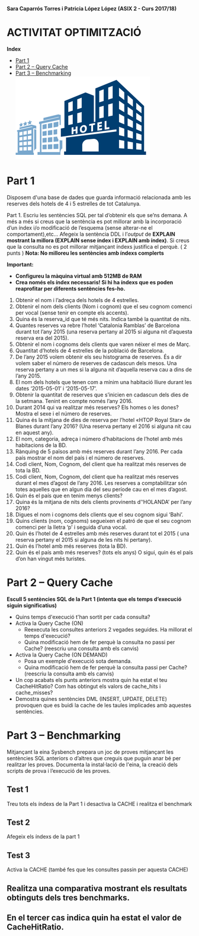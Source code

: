 **Sara Caparrós Torres i Patricia López López (ASIX 2 - Curs 2017/18)**  
# ACTIVITAT OPTIMITZACIÓ #
**Index**  
* [Part 1](#part-1)  
* [Part 2 – Query Cache](#part-2--query-cache)  
* [Part 3 – Benchmarking](#part-3--benchmarking)  
![Hotels][hotel]
# Part 1
Disposem d'una base de dades que guarda informació relacionada amb les reserves dels hotels de 4 i 5 estrelles de tot Catalunya.  

Part 1. Escriu les sentències SQL per tal d’obtenir els que se’ns demana. A més a més si creus que la sentència es pot millorar amb la incorporació d’un índex i/o modificació de l’esquema (sense alterar-ne el comportament),etc... Afegeix la sentència DDL i l’_output_ de **EXPLAIN mostrant la millora (EXPLAIN sense índex i EXPLAIN amb índex)**. Si creus que la consulta no es pot millorar mitjançant índexs justifica el perquè. ( 2 punts )
**Nota: No milloreu les sentències amb índexs complerts**

**Important:**
* **Configureu la màquina virtual amb 512MB de RAM**
* **Crea només els índex necessaris! Si hi ha índexs que es poden reaprofitar per diferents sentències fes-ho.**

1. Obtenir el nom i l’adreça dels hotels de 4 estrelles.
2. Obtenir el nom dels clients (Nom i cognom) que el seu cognom comenci per vocal (sense tenir en compte els accents).
3. Quina és la reserva_id que té més nits. Indica també la quantitat de nits.
4. Quantes reserves va rebre l’hotel ‘Catalonia Ramblas’ de Barcelona durant tot  l’any 2015 (una reserva pertany al 2015 si alguna nit d’aquesta reserva era del 2015).
5. Obtenir el nom i cognoms dels clients que varen néixer el mes de Març.
6. Quantitat d’hotels de 4 estrelles de la població de Barcelona.
7. De l’any 2015 volem obtenir els seu histograma de reserves. És a dir volem saber el número de reserves de cadascun dels mesos. Una reserva pertany a un mes si la alguna nit d’aquella reserva cau a dins de l’any 2015.
8. El nom dels hotels que tenen com a mínim una habitació lliure durant les dates ‘2015-05-01’ i ‘2015-05-17’.
9. Obtenir la quantitat de reserves que s’inicien en cadascun dels dies de la setmana. Tenint en compte només l’any 2016.
10. Durant 2014 qui va realitzar més reserves? Els homes o les dones? Mostra el sexe i el número de reserves.
11. Quina és la mitjana de dies de reserva per l’hotel «HTOP Royal Star» de Blanes durant l’any 2016? (Una reserva pertany el 2016 si alguna nit cau en aquest any).
12. El nom, categoria, adreça i número d’habitacions de l’hotel amb més habitacions de la BD.
13. Rànquing de 5 països amb més reserves durant l’any 2016. Per cada país mostrar el nom del país i el número de reserves.
14. Codi client, Nom, Cognom, del client que ha realitzat més reserves de tota la BD.
15. Codi client, Nom, Cognom, del client que ha realitzat més reserves durant el mes d’agost de l’any 2016. Les reserves a comptabilitzar són totes aquelles que en algun dia del seu període cau en el mes d’agost.
16. Quin és el país que en tenim menys clients?
17. Quina és la mitjana de nits dels clients provinents d’‘HOLANDA’ per l’any 2016?
18. Digues el nom i cognoms dels clients que el seu cognom sigui ‘Bahi’.
19. Quins clients (nom, cognoms) segueixen el patró de que el seu cognom comenci per la lletra ‘p’  i seguida d’una vocal.
20. Quin és l’hotel de 4 estrelles amb més reserves durant tot el 2015 ( una reserva pertany el 2015 si alguna de les nits hi pertany).
21. Quin és l’hotel amb més reserves (tota la BD).
22. Quin és el país amb més reserves? (tots els anys) O sigui, quin és el país d’on han vingut més turistes.


# Part 2 – Query Cache
**Escull 5 sentències SQL de la Part 1 (intenta que els temps d’execució siguin significatius)**
* Quins temps d'execució t'han sortit per cada consulta?
* Activa la Query Cache (ON)
    - Reexecuta les consultes anteriors 2 vegades seguides. Ha millorat el temps d'execució?
    - Quina modificació hem de fer perquè la consulta no passi per Cache? (reescriu una consulta amb els canvis)
* Activa la Query Cache (ON DEMAND)
    - Posa un exemple d'execució sota demanda.
    - Quina modificació hem de fer perquè la consulta passi per Cache?(reescriu la consulta amb els canvis)
* Un cop acabats els punts anteriors mostra quin ha estat el teu CacheHitRatio? Com has obtingut els valors de cache_hits i cache_misses?
* Demostra quines sentències DML (INSERT, UPDATE, DELETE) provoquen que es buidi la cache de les taules implicades amb aquestes sentències.


# Part 3 – Benchmarking
Mitjançant la eina Sysbench prepara un joc de proves mitjançant les sentències SQL anteriors o d’altres que creguis que puguin anar bé per realitzar les proves.
Documenta la instal·lació de l'eina, la creació dels scripts de prova i l’execució de les proves.
## Test 1
Treu tots els índexs de la Part 1 i desactiva la CACHE i realitza el benchmark
## Test 2
Afegeix els índexs de  la part 1
## Test 3
Activa la CACHE (també fes que les consultes passin per aquesta CACHE)
## Realitza una comparativa mostrant els resultats obtinguts dels tres benchmarks.
## En el tercer cas indica quin ha estat el valor de CacheHitRatio.


[hotel]: imgs/hotel.png